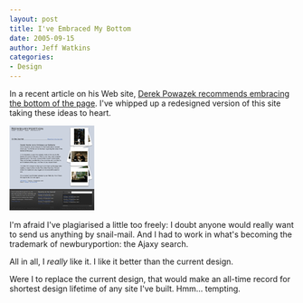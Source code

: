 ```yaml
---
layout: post
title: I've Embraced My Bottom
date: 2005-09-15
author: Jeff Watkins
categories:
- Design
---
```


In a recent article on his Web site, [Derek Powazek recommends embracing the bottom of the page](http://www.powazek.com/2005/09/000540.html). I've whipped up a redesigned version of this site taking these ideas to heart.

<a class="figure" href="/photos/bottom-based-design.gif"><img src="/photos/bottom-based-design-thumb.gif" alt="A redesign of newburyportion that embraces the bottom of the page"></a>

I'm afraid I've plagiarised a little too freely: I doubt anyone would really want to send us anything by snail-mail. And I had to work in what's becoming the trademark of newburyportion: the Ajaxy search.

All in all, I *really* like it. I like it better than the current design.

Were I to replace the current design, that would make an all-time record for shortest design lifetime of any site I've built. Hmm... tempting.